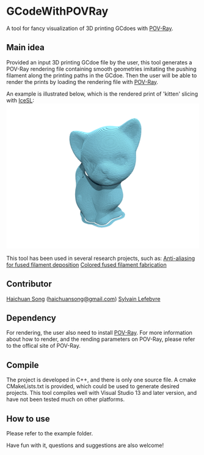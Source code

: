 # GCodeWithPOVRay
A tool for fancy visualization of 3D printing GCdoes with [POV-Ray](http://www.povray.org/download/).

## Main idea
Provided an input 3D printing GCdoe file by the user, this tool generates a POV-Ray rendering file containing smooth geometries imitating the pushing filament along the printing paths in the GCdoe. Then the user will be able to render the prints by loading the rendering file with [POV-Ray](http://www.povray.org/download/).

An example is illustrated below, which is the rendered print of 'kitten' slicing with [IceSL](http://shapeforge.loria.fr/icesl/):
![](/example/kitten.png)

This tool has been used in several research projects, such as:
[Anti-aliasing for fused filament deposition](https://arxiv.org/abs/1609.03032)
[Colored fused filament fabrication](https://arxiv.org/abs/1709.09689)

## Contributor
[Haichuan Song](https://github.com/shcig) (haichuansong@gmail.com)
[Sylvain Lefebvre](http://www.antexel.com/sylefeb/research)

## Dependency
For rendering, the user also need to install [POV-Ray](http://www.povray.org/download/). For more information about how to render, and the rending parameters on POV-Ray, please refer to the offical site of POV-Ray.

## Compile
The project is developed in C++, and there is only one source file. A cmake CMakeLists.txt is provided, which could be used to generate desired projects. This tool compiles well with Visual Studio 13 and later version, and have not been tested much on other platforms.

## How to use
Please refer to the example folder.

Have fun with it, questions and suggestions are also welcome!
